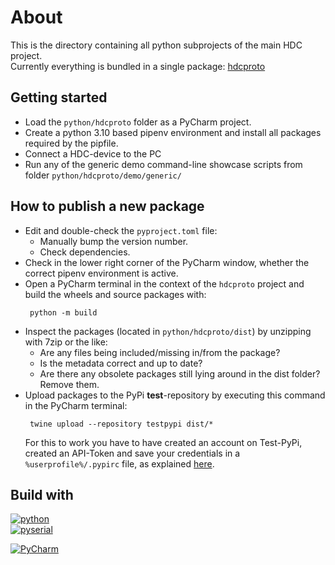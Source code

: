<!-- 
      This is the README.md file with information intended for contributors to the python code-base and documentation.
      Any information intended for users of the hdcproto package should **NOT** be placed here, but 
      in the other README.md in the child directory.
-->

# About
This is the directory containing all python subprojects of the main HDC project.  
Currently everything is bundled in a single package: 
[hdcproto](https://github.com/kiksotik/hdc/blob/main/python/hdcproto/README.md)

## Getting started
- Load the ``python/hdcproto`` folder as a PyCharm project.
- Create a python 3.10 based pipenv environment and install all packages required by the pipfile.
- Connect a HDC-device to the PC
- Run any of the generic demo command-line showcase scripts from folder ``python/hdcproto/demo/generic/``

## How to publish a new package
- Edit and double-check the ``pyproject.toml`` file:
  - Manually bump the version number.
  - Check dependencies.
- Check in the lower right corner of the PyCharm window, whether the correct pipenv environment is active.
- Open a PyCharm terminal in the context of the ``hdcproto`` project and build the wheels and source packages with:
  ```shell
   python -m build
  ```
- Inspect the packages (located in ``python/hdcproto/dist``) by unzipping with 7zip or the like:
  - Are any files being included/missing in/from the package?
  - Is the metadata correct and up to date?
  - Are there any obsolete packages still lying around in the dist folder? Remove them.
- Upload packages to the PyPi **test**-repository by executing this command in the PyCharm terminal:
  ```shell
   twine upload --repository testpypi dist/*
  ```
  For this to work you have to have created an account on Test-PyPi, created an API-Token 
  and save your credentials in a ``%userprofile%/.pypirc`` file, as 
  explained [here](https://packaging.python.org/en/latest/specifications/pypirc/). 


## Build with

[![python][python-shield]][python-url]  
[![pyserial][pyserial-shield]][pyserial-url]  

[![PyCharm][PyCharm-shield]][PyCharm-url]


<!-- MARKDOWN LINKS & IMAGES -->
<!-- https://www.markdownguide.org/basic-syntax/#reference-style-links -->

[python-shield]: https://img.shields.io/pypi/pyversions/hdcproto
[python-url]: https://www.python.org/downloads/release/python-3100/
[pyserial-shield]: https://img.shields.io/badge/pyserial-3.5-brightgreen
[pyserial-url]: https://pyserial.readthedocs.io/en/latest/
[PyCharm-shield]: https://img.shields.io/badge/PyCharm-2022.2.3-brightgreen
[PyCharm-url]: https://www.jetbrains.com/pycharm/